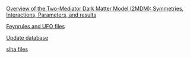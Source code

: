[Overview of the Two-Mediator Dark Matter Model (2MDM): Symmetries, Interactions, Parameters, and results](https://www.overleaf.com/5859392653ttmhcrtfxfxp)

[Feynrules and UFO files](https://github.com/Yoxara/SmodelSSMS/tree/main/2MDM/Feynrules/2MDM)

[Update database](https://github.com/Yoxara/SmodelSSMS/tree/main/Update_Data_SmodelS/data_MG5/Leptophobic_DataSmodelS)

[slha files](https://github.com/Yoxara/SmodelSSMS/tree/main/Update_Data_SmodelS/slhaFiles)
